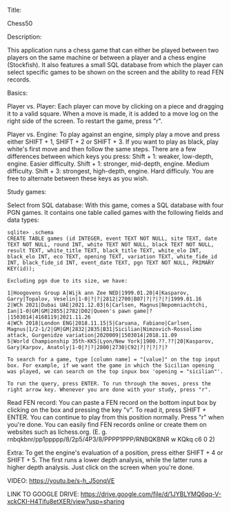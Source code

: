 Title: 

Chess50


Description:

This application runs a chess game that can either be played between two players on the same machine or between a player and a chess engine (Stockfish). It also features a small SQL database from which the player can select specific games to be shown on the screen and the ability to read FEN records.


Basics:

Player vs. Player:
    Each player can move by clicking on a piece and dragging it to a valid square. When a move is made, it is added to a move log on the right side of the screen. To restart the game, press "r".

Player vs. Engine:
    To play against an engine, simply play a move and press either SHIFT + 1, SHIFT + 2 or SHIFT + 3.
    If you want to play as black, play white's first move and then follow the same steps.
    There are a few differences between which keys you press:
        Shift + 1: weaker, low-depth, engine. Easier difficulty.
        Shift + 1: stronger, mid-depth, engine. Medium difficulty.
        Shift + 3: strongest, high-depth, engine. Hard difficuly.
    You are free to alternate between these keys as you wish.


Study games:

Select from SQL database:
    With this game, comes a SQL database with four PGN games. It contains one table called games with the following fields and data types:

    sqlite> .schema
    CREATE TABLE games (id INTEGER, event TEXT NOT NULL, site TEXT, date TEXT NOT NULL, round INT, white TEXT NOT NULL, black TEXT NOT NULL, result TEXT, white_title TEXT, black_title TEXT, white_elo INT, black_elo INT, eco TEXT, opening TEXT, variation TEXT, white_fide_id INT, black_fide_id INT, event_date TEXT, pgn TEXT NOT NULL, PRIMARY KEY(id));

    Excluding pgn due to its size, we have:
    
    1|Hoogovens Group A|Wijk ann Zee NED|1999.01.20|4|Kasparov, Garry|Topalov, Veselin|1-0|?|?|2812|2700|B07|?|?|?|?|1999.01.16
    2|WCh 2021|Dubai UAE|2021.12.03|6|Carlsen, Magnus|Nepomniachtchi, Ian|1-0|GM|GM|2855|2782|D02|Queen's pawn game|?|1503014|4168119|2021.11.26
    4|WCh 2018|London ENG|2018.11.15|5|Caruana, Fabiano|Carlsen, Magnus|1/2-1/2|GM|GM|2832|2835|B31|Sicilian|Nimzovich-Rossolimo attack, Gurgenidze variation|2020009|1503014|2018.11.09
    5|World Championship 35th-KK5|Lyon/New York|1900.??.??|20|Kasparov, Gary|Karpov, Anatoly|1-0|?|?|2800|2730|C92|?|?|?|?|?

    To search for a game, type [column name] = "[value]" on the top input box. For example, if we want the game in which the Sicilian opening was played, we can search on the top inpux box 'opening = "sicilian"'.

    To run the query, press ENTER. To run through the moves, press the right arrow key. Whenever you are done with your study, press "r".

Read FEN record:
    You can paste a FEN record on the bottom input box by clicking on the box and pressing the key "v". To read it, press SHIFT + ENTER. You can continue to play from this position normally. Press "r" when you're done. You can easily find FEN records online or create them on websites such as lichess.org. (E. g. rnbqkbnr/pp1ppppp/8/2p5/4P3/8/PPPP1PPP/RNBQKBNR w KQkq c6 0 2)

Extra:
    To get the engine's evaluation of a position, press either SHIFT + 4 or SHIFT + 5. The first runs a lower depth analysis, while the latter runs a higher depth analysis. Just click on the screen when you're done.


VIDEO: https://youtu.be/s-h_J5onqVE

LINK TO GOOGLE DRIVE: https://drive.google.com/file/d/1JYBLYMQ6qq-V-xckCKI-H4Tifu8etXER/view?usp=sharing
